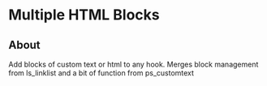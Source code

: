 # Multiple HTML Blocks

## About

Add blocks of custom text or html to any hook. Merges block management from ls_linklist and a bit of function from ps_customtext
